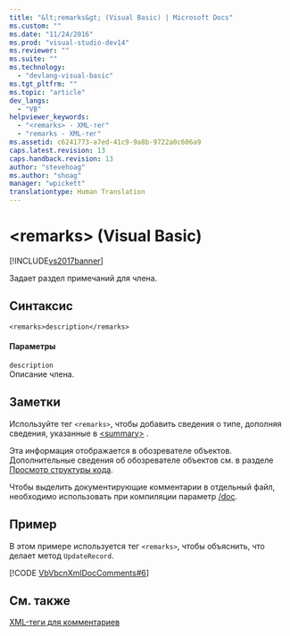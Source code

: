 ```yaml
---
title: "&lt;remarks&gt; (Visual Basic) | Microsoft Docs"
ms.custom: ""
ms.date: "11/24/2016"
ms.prod: "visual-studio-dev14"
ms.reviewer: ""
ms.suite: ""
ms.technology: 
  - "devlang-visual-basic"
ms.tgt_pltfrm: ""
ms.topic: "article"
dev_langs: 
  - "VB"
helpviewer_keywords: 
  - "<remarks> - XML-тег"
  - "remarks - XML-тег"
ms.assetid: c6241773-a7ed-41c9-9a8b-9722a0c606a9
caps.latest.revision: 13
caps.handback.revision: 13
author: "stevehoag"
ms.author: "shoag"
manager: "wpickett"
translationtype: Human Translation
---
```

# &lt;remarks&gt; (Visual Basic)
[!INCLUDE[vs2017banner](../../../csharp/includes/vs2017banner.md)]

Задает раздел примечаний для члена.  
  
## Синтаксис  
  
```  
<remarks>description</remarks>  
```  
  
#### Параметры  
 `description`  
 Описание члена.  
  
## Заметки  
 Используйте тег `<remarks>`, чтобы добавить сведения о типе, дополняя сведения, указанные в [\<summary\>](../../../visual-basic/language-reference/xmldoc/summary.md) .  
  
 Эта информация отображается в обозревателе объектов.  Дополнительные сведения об обозревателе объектов см. в разделе [Просмотр структуры кода](/visual-studio/ide/viewing-the-structure-of-code).  
  
 Чтобы выделить документирующие комментарии в отдельный файл, необходимо использовать при компиляции параметр [\/doc](../../../visual-basic/reference/command-line-compiler/doc.md).  
  
## Пример  
 В этом примере используется тег `<remarks>`, чтобы объяснить, что делает метод `UpdateRecord`.  
  
 [!CODE [VbVbcnXmlDocComments#6](../CodeSnippet/VS_Snippets_VBCSharp/VbVbcnXmlDocComments#6)]  
  
## См. также  
 [XML\-теги для комментариев](../../../visual-basic/language-reference/xmldoc/recommended-xml-tags-for-documentation-comments.md)